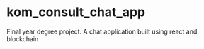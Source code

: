# kom_consult_chat_app
Final year degree project. A chat application built using react and blockchain
